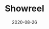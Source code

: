 ---
title: Showreel
layout: post
modal-id: 1
date: 2020-08-26
thumbnail: showreel.png
video: https://youtube.com/embed/evh5Rzcho58
alt: Showreel
category: video
description: Showreel
---